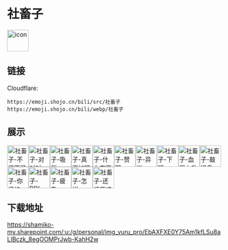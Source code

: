 # 社畜子
<img src="https://emoji.shojo.cn/bili/src/社畜子/icon.png" width="50" height="50" alt="icon">

## 链接
Cloudflare:
```
https://emoji.shojo.cn/bili/src/社畜子
https://emoji.shojo.cn/bili/webp/社畜子
```
## 展示
<img src="https://emoji.shojo.cn/bili/src/社畜子/社畜子-不了不了.png" width="50" height="50" alt="社畜子-不了不了"><img src="https://emoji.shojo.cn/bili/src/社畜子/社畜子-对对对.png" width="50" height="50" alt="社畜子-对对对"><img src="https://emoji.shojo.cn/bili/src/社畜子/社畜子-吸氧.png" width="50" height="50" alt="社畜子-吸氧"><img src="https://emoji.shojo.cn/bili/src/社畜子/社畜子-真要加班.png" width="50" height="50" alt="社畜子-真要加班"><img src="https://emoji.shojo.cn/bili/src/社畜子/社畜子-什么东西.png" width="50" height="50" alt="社畜子-什么东西"><img src="https://emoji.shojo.cn/bili/src/社畜子/社畜子-赞耶.png" width="50" height="50" alt="社畜子-赞耶"><img src="https://emoji.shojo.cn/bili/src/社畜子/社畜子-异议.png" width="50" height="50" alt="社畜子-异议"><img src="https://emoji.shojo.cn/bili/src/社畜子/社畜子-下班.png" width="50" height="50" alt="社畜子-下班"><img src="https://emoji.shojo.cn/bili/src/社畜子/社畜子-血压上升.png" width="50" height="50" alt="社畜子-血压上升"><img src="https://emoji.shojo.cn/bili/src/社畜子/社畜子-敲键盘.png" width="50" height="50" alt="社畜子-敲键盘"><img src="https://emoji.shojo.cn/bili/src/社畜子/社畜子-你懂的.png" width="50" height="50" alt="社畜子-你懂的"><img src="https://emoji.shojo.cn/bili/src/社畜子/社畜子-DDL.png" width="50" height="50" alt="社畜子-DDL"><img src="https://emoji.shojo.cn/bili/src/社畜子/社畜子-疲惫.png" width="50" height="50" alt="社畜子-疲惫"><img src="https://emoji.shojo.cn/bili/src/社畜子/社畜子-怎样.png" width="50" height="50" alt="社畜子-怎样"><img src="https://emoji.shojo.cn/bili/src/社畜子/社畜子-还请原谅.png" width="50" height="50" alt="社畜子-还请原谅">

## 下载地址

https://shamiko-my.sharepoint.com/:u:/g/personal/img_yuru_pro/EbAXFXE0Y75Am1kfLSu8aLIBczk_8egOOMPrJwb-KahH2w